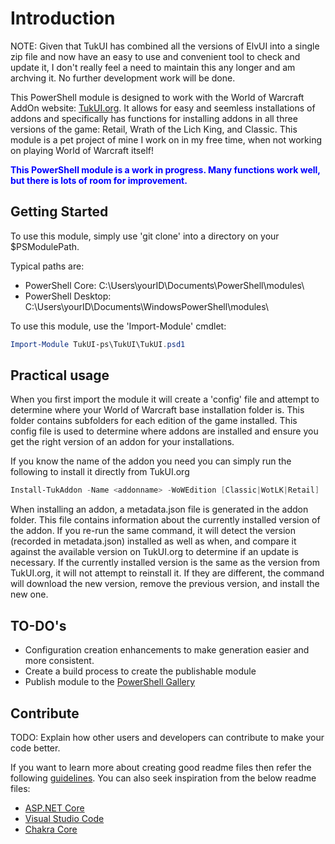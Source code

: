 # Introduction

NOTE: Given that TukUI has combined all the versions of ElvUI into a single zip file and now have an easy to use and convenient tool to check and update it, I don't really feel a need to maintain this any longer and am archving it. No further development work will be done.

This PowerShell module is designed to work with the World of Warcraft AddOn website: [TukUI.org](https://www.tukui.org/welcome.php). It allows for easy and seemless installations of addons and specifically has functions for installing addons in all three versions of the game: Retail, Wrath of the Lich King, and Classic. This module is a pet project of mine I work on in my free time, when not working on playing World of Warcraft itself!

<font color=blue><strong>This PowerShell module is a work in progress. Many functions work well, but there is lots of room for improvement.</strong></font>

## Getting Started

To use this module, simply use 'git clone' into a directory on your $PSModulePath.

Typical paths are:

* PowerShell Core: C:\Users\yourID\Documents\PowerShell\modules\
* PowerShell Desktop: C:\Users\yourID\Documents\WindowsPowerShell\modules\

To use this module, use the 'Import-Module' cmdlet:

```PowerShell
Import-Module TukUI-ps\TukUI\TukUI.psd1
```

## Practical usage

When you first import the module it will create a 'config' file and attempt to determine where your World of Warcraft base installation folder is. This folder contains subfolders for each edition of the game installed. This config file is used to determine where addons are installed and ensure you get the right version of an addon for your installations.

If you know the name of the addon you need you can simply run the following to install it directly from TukUI.org

```PowerShell
Install-TukAddon -Name <addonname> -WoWEdition [Classic|WotLK|Retail]
```

When installing an addon, a metadata.json file is generated in the addon folder. This file contains information about the currently installed version of the addon. If you re-run the same command, it will detect the version (recorded in metadata.json) installed as well as when, and compare it against the available version on TukUI.org to determine if an update is necessary. If the currently installed version is the same as the version from TukUI.org, it will not attempt to reinstall it. If they are different, the command will download the new version, remove the previous version, and install the new one.

## TO-DO's

* Configuration creation enhancements to make generation easier and more consistent.
* Create a build process to create the publishable module
* Publish module to the [PowerShell Gallery](https://www.powershellgallery.com/)

## Contribute

TODO: Explain how other users and developers can contribute to make your code better.

If you want to learn more about creating good readme files then refer the following [guidelines](https://docs.microsoft.com/en-us/azure/devops/repos/git/create-a-readme?view=azure-devops). You can also seek inspiration from the below readme files:

* [ASP.NET Core](https://github.com/aspnet/Home)
* [Visual Studio Code](https://github.com/Microsoft/vscode)
* [Chakra Core](https://github.com/Microsoft/ChakraCore)
